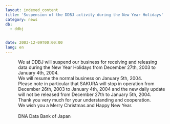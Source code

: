 ```yaml
---
layout: indexed_content
title: 'Suspension of the DDBJ activity during the New Year Holidays'
category: news
db:
  - ddbj


date: 2003-12-09T00:00:00
lang: en
---
```


<dd>We at DDBJ will suspend our business for receiving and releasing data during the New Year Holidays from December 27th, 2003 to January 4th, 2004.<br>
<dd>We will resume the normal business on January 5th, 2004.<br>
<dd>Please note in particular that SAKURA will stop in operation from December 26th, 2003 to January 4th, 2004 and the new daily update will not be released from December 27th to January 5th, 2004.<br>
<dd>Thank you very much for your understanding and cooperation.<br>
<dd>We wish you a Merry Christmas and Happy New Year.<br>
<dd> <br>
<dd>DNA Data Bank of Japan</dd>
</dd>
</dd>
</dd>
</dd>
</dd>
</dd>
